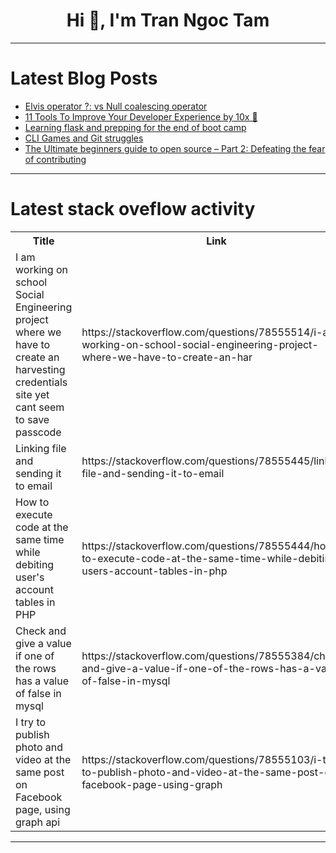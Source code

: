<h1 align="center">Hi 👋, I'm Tran Ngoc Tam</h1>

---

# Latest Blog Posts 
<!-- BLOG-POST-LIST:START -->
- [Elvis operator ?: vs Null coalescing operator](https://dev.to/thibaultchatelain/elvis-operator-vs-null-coalescing-operator-2l31)
- [11 Tools To Improve Your Developer Experience by 10x 🚀](https://dev.to/latitude/11-tools-to-improve-your-developer-experience-by-10x-1f22)
- [Learning flask and prepping for the end of boot camp](https://dev.to/bgeierbk/learning-flask-and-prepping-for-the-end-of-boot-camp-i25)
- [CLI Games and Git struggles](https://dev.to/bgeierbk/cli-games-and-git-struggles-5gcp)
- [The Ultimate beginners guide to open source – Part 2: Defeating the fear of contributing](https://dev.to/dunsincodes/the-ultimate-beginners-guide-to-open-source-part-2-defeating-the-fear-of-contributing-1olj)
<!-- BLOG-POST-LIST:END -->

---

# Latest stack oveflow activity
<table>
  <tr><th>Title</th><th>Link</th></tr>
  <!-- STACKOVERFLOW:START --><tr><td>I am working on school Social Engineering project where we have to create an harvesting credentials site yet cant seem to save passcode</td><td>https://stackoverflow.com/questions/78555514/i-am-working-on-school-social-engineering-project-where-we-have-to-create-an-har</td></tr><tr><td>Linking file and sending it to email</td><td>https://stackoverflow.com/questions/78555445/linking-file-and-sending-it-to-email</td></tr><tr><td>How to execute code at the same time while debiting user&#39;s account tables in PHP</td><td>https://stackoverflow.com/questions/78555444/how-to-execute-code-at-the-same-time-while-debiting-users-account-tables-in-php</td></tr><tr><td>Check and give a value if one of the rows has a value of false in mysql</td><td>https://stackoverflow.com/questions/78555384/check-and-give-a-value-if-one-of-the-rows-has-a-value-of-false-in-mysql</td></tr><tr><td>I try to publish photo and video at the same post on Facebook page, using graph api</td><td>https://stackoverflow.com/questions/78555103/i-try-to-publish-photo-and-video-at-the-same-post-on-facebook-page-using-graph</td></tr><!-- STACKOVERFLOW:END -->
</table>

---


